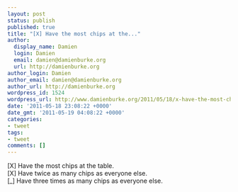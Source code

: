 ```yaml
---
layout: post
status: publish
published: true
title: "[X] Have the most chips at the..."
author:
  display_name: Damien
  login: Damien
  email: damien@damienburke.org
  url: http://damienburke.org
author_login: Damien
author_email: damien@damienburke.org
author_url: http://damienburke.org
wordpress_id: 1524
wordpress_url: http://www.damienburke.org/2011/05/18/x-have-the-most-chips-at-the/
date: '2011-05-18 23:08:22 +0000'
date_gmt: '2011-05-19 04:08:22 +0000'
categories:
- tweet
tags:
- tweet
comments: []
---
```

<p>[X] Have the most chips at the table.<br />
[X] Have twice as many chips as everyone else.<br />
[_] Have three times as many chips as everyone else.</p>

